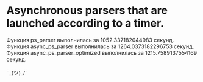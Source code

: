 # Asynchronous parsers that are launched according to a timer.
Функция ps_parser выполнилась за 1052.337182044983 секунд.<br/>
Функция async_ps_parser выполнилась за 1264.0373182296753 секунд.<br/>
Функция async_ps_parser_optimized выполнилась за 1215.7589137554169 секунд.<br/>
<br/>
¯\_(ツ)_/¯<br/>
